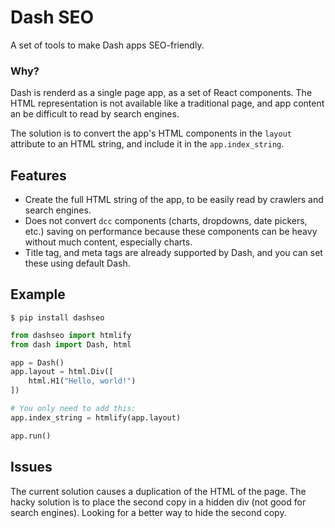# Dash SEO

A set of tools to make Dash apps SEO-friendly.

### Why?

Dash is renderd as a single page app, as a set of React components. The HTML representation is not available like a traditional page, and app content an be difficult to read by search engines. 

The solution is to convert the app's HTML components in the `layout` attribute to an HTML string, and include it in the `app.index_string`.

## Features

* Create the full HTML string of the app, to be easily read by crawlers and search engines.
* Does not convert `dcc` components (charts, dropdowns, date pickers, etc.) saving on performance because these components can be heavy without much content, especially charts.
* Title tag, and meta tags are already supported by Dash, and you can set these using default Dash.

## Example

`$ pip install dashseo`


```python
from dashseo import htmlify
from dash import Dash, html

app = Dash()
app.layout = html.Div([
    html.H1("Hello, world!")
])

# You only need to add this:
app.index_string = htmlify(app.layout)

app.run()

```

## Issues

The current solution causes a duplication of the HTML of the page. The hacky solution is
to place the second copy in a hidden div (not good for search engines). Looking for a 
better way to hide the second copy.
